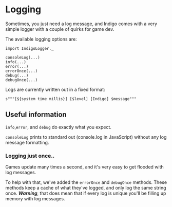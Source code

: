 # Logging

Sometimes, you just need a log message, and Indigo comes with a very simple logger with a couple of quirks for game dev.

The available logging options are:
```
import IndigoLogger._

consoleLog(...)
info(...)
error(...)
errorOnce(...)
debug(...)
debugOnce(...)
```

Logs are currently written out in a fixed format:

`s"""[${system time millis}] [$level] [Indigo] $message"""`

## Useful information

`info`,`error`, and `debug` do exactly what you expect.

`consoleLog` prints to standard out (console.log in JavaScript) without any log message formatting.

### Logging just once..

Games update many times a second, and it's very easy to get flooded with log messages.

To help with that, we've added the `errorOnce` and `debugOnce` methods. These methods keep a cache of what they've logged, and only log the same string once. ***Warning***, that does mean that if every log is unique you'll be filling up memory with log messages.
